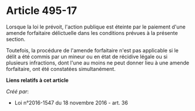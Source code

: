 # Article 495-17

Lorsque la loi le prévoit, l'action publique est éteinte par le paiement d'une amende forfaitaire délictuelle dans les
conditions prévues à la présente section. 

Toutefois, la procédure de l'amende forfaitaire n'est pas applicable si le délit a été commis par un mineur ou en état de
récidive légale ou si plusieurs infractions, dont l'une au moins ne peut donner lieu à une amende forfaitaire, ont été
constatées simultanément.

**Liens relatifs à cet article**

_Créé par_:

  - Loi n°2016-1547 du 18 novembre 2016 - art. 36

